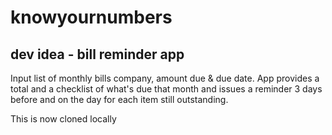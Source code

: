 # knowyournumbers
## dev idea - bill reminder app
Input list of monthly bills company, amount due & due date. App provides a total and a checklist of what's due that month and issues a reminder 3 days before and on the day for each item still outstanding.

This is now cloned locally